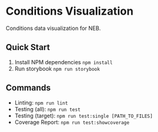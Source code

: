 Conditions Visualization
========================

Conditions data visualization for NEB.

Quick Start
-----------

1. Install NPM dependencies `npm install`
2. Run storybook `npm run storybook`

Commands
--------

- Linting: `npm run lint`
- Testing (all): `npm run test`
- Testing (target): `npm run test:single [PATH_TO_FILES]`
- Coverage Report: `npm run test:showcoverage`
